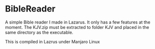 # BibleReader
A simple Bible reader I made in Lazarus. It only has a few features at the moment. The KJV.zip must be extracted to folder KJV and placed in the same directory as the executable.

This is compiled in Lazrus under Manjaro Linux
